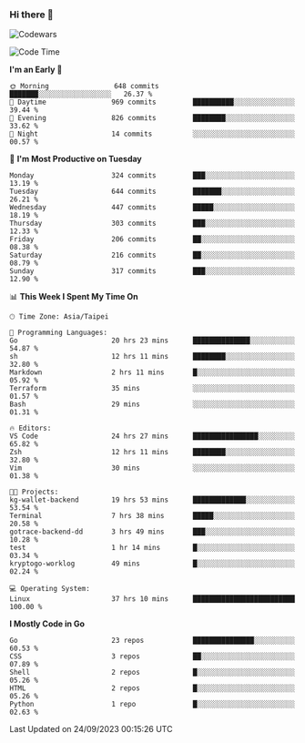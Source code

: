 ### Hi there 👋

![Codewars](https://www.codewars.com/users/omegaatt36/badges/small)

<!--START_SECTION:waka-->
![Code Time](http://img.shields.io/badge/Code%20Time-1%2C733%20hrs%2052%20mins-blue)

**I'm an Early 🐤** 

```text
🌞 Morning                648 commits         ███████░░░░░░░░░░░░░░░░░░   26.37 % 
🌆 Daytime                969 commits         ██████████░░░░░░░░░░░░░░░   39.44 % 
🌃 Evening                826 commits         ████████░░░░░░░░░░░░░░░░░   33.62 % 
🌙 Night                  14 commits          ░░░░░░░░░░░░░░░░░░░░░░░░░   00.57 % 
```
📅 **I'm Most Productive on Tuesday** 

```text
Monday                   324 commits         ███░░░░░░░░░░░░░░░░░░░░░░   13.19 % 
Tuesday                  644 commits         ███████░░░░░░░░░░░░░░░░░░   26.21 % 
Wednesday                447 commits         █████░░░░░░░░░░░░░░░░░░░░   18.19 % 
Thursday                 303 commits         ███░░░░░░░░░░░░░░░░░░░░░░   12.33 % 
Friday                   206 commits         ██░░░░░░░░░░░░░░░░░░░░░░░   08.38 % 
Saturday                 216 commits         ██░░░░░░░░░░░░░░░░░░░░░░░   08.79 % 
Sunday                   317 commits         ███░░░░░░░░░░░░░░░░░░░░░░   12.90 % 
```


📊 **This Week I Spent My Time On** 

```text
🕑︎ Time Zone: Asia/Taipei

💬 Programming Languages: 
Go                       20 hrs 23 mins      ██████████████░░░░░░░░░░░   54.87 % 
sh                       12 hrs 11 mins      ████████░░░░░░░░░░░░░░░░░   32.80 % 
Markdown                 2 hrs 11 mins       █░░░░░░░░░░░░░░░░░░░░░░░░   05.92 % 
Terraform                35 mins             ░░░░░░░░░░░░░░░░░░░░░░░░░   01.57 % 
Bash                     29 mins             ░░░░░░░░░░░░░░░░░░░░░░░░░   01.31 % 

🔥 Editors: 
VS Code                  24 hrs 27 mins      ████████████████░░░░░░░░░   65.82 % 
Zsh                      12 hrs 11 mins      ████████░░░░░░░░░░░░░░░░░   32.80 % 
Vim                      30 mins             ░░░░░░░░░░░░░░░░░░░░░░░░░   01.38 % 

🐱‍💻 Projects: 
kg-wallet-backend        19 hrs 53 mins      █████████████░░░░░░░░░░░░   53.54 % 
Terminal                 7 hrs 38 mins       █████░░░░░░░░░░░░░░░░░░░░   20.58 % 
gotrace-backend-dd       3 hrs 49 mins       ███░░░░░░░░░░░░░░░░░░░░░░   10.28 % 
test                     1 hr 14 mins        █░░░░░░░░░░░░░░░░░░░░░░░░   03.34 % 
kryptogo-worklog         49 mins             █░░░░░░░░░░░░░░░░░░░░░░░░   02.24 % 

💻 Operating System: 
Linux                    37 hrs 10 mins      █████████████████████████   100.00 % 
```

**I Mostly Code in Go** 

```text
Go                       23 repos            ███████████████░░░░░░░░░░   60.53 % 
CSS                      3 repos             ██░░░░░░░░░░░░░░░░░░░░░░░   07.89 % 
Shell                    2 repos             █░░░░░░░░░░░░░░░░░░░░░░░░   05.26 % 
HTML                     2 repos             █░░░░░░░░░░░░░░░░░░░░░░░░   05.26 % 
Python                   1 repo              █░░░░░░░░░░░░░░░░░░░░░░░░   02.63 % 
```




 Last Updated on 24/09/2023 00:15:26 UTC
<!--END_SECTION:waka-->

<!--
**omegaatt36/omegaatt36** is a ✨ _special_ ✨ repository because its `README.md` (this file) appears on your GitHub profile.

Here are some ideas to get you started:

- 🔭 I’m currently working on ...
- 🌱 I’m currently learning ...
- 👯 I’m looking to collaborate on ...
- 🤔 I’m looking for help with ...
- 💬 Ask me about ...
- 📫 How to reach me: ...
- 😄 Pronouns: ...
- ⚡ Fun fact: ...
-->
